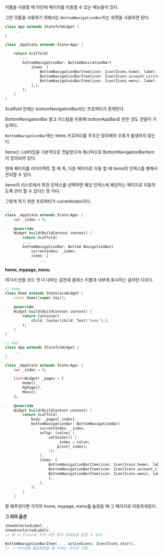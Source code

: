 어플을 사용할 때 하단에 페이지를 이동할 수 있는 메뉴들이 있다. 

그런 것들을 사용하기 위해서는 `BottomNavigationBar`라는 위젯을 사용하면 된다. 

```dart
class App extends StatefulWidget {
	...
}

class _AppState extends State<App> {
	...
	return Scaffold(
		...
		bottomNavigationBar: BottomNavirationBar(
			items: [
				BottomNavigationBarItem(icon: Icon(Icons.home), label: 'home'),
				BottomNavigationBarItem(icon: Icon(Icons.account_circle_rounded), label: 'mypage'),
				BottomNavigatoinBarItem(icon: Icon(Icons.menu), label: 'menu'),
			],),
		);
	}
}
```

Scaffold 안에는 bottomNavigationBar라는 프로퍼티가 존재한다.

BottomNavigationBar 말고 커스텀을 이용해 bottomAppBar로 만든 것도 전달이 가능하다. 

`BottomNavigationBar`에는 items 프로퍼티를 무조건 정의해야 오류가 발생하지 않는다. 

items는 List타입을 기본적으로 전달받으며 제너릭으로 BottomNavigationBarItem이 정의되어 있다.

현재 페이지를 리다이렉트 할 때 즉, 다른 페이지로 이동 할 때 items의 인덱스를 통해서 관리할 수 있다. 

items의 리스트에서 특정 인덱스를 선택하면 해당 인덱스에 해당하는 페이지로 이동하도록 관리 할 수 있다는 뜻 이다. 

그렇게 하기 위한 프로퍼티가 currentIndex이다. 

```dart
...
class _AppState extends State<App> {
	var _index = 0;
	
	@override
	Widget build(BuildContext context) {
		return Scaffold(
		...,
		bottomNavigationBar: Bottom NavigationBar(
			currentIndex: _index, 
			items: [
				...
```

**home, mypage, menu**

여기서 만들 코드 셋 다 내부는 같은데 클래스 이름과 내부에 표시하는 글자만 다르다. 

```dart
// home
class Home extends StatelessWidget {
	const Home({super.ley});
	
	@override
	Widget build(BuildContext context) {
		return Container(
			child: Center(child: Text('home'),),
		);
	}
}
```

```dart
// App
class App extends StatefulWidget {
	...
}

class _AppState extends State<App> {
	var _index = 0;

	List<Widget> _pages = [
		Home(),
		MyPage(),
		Menu(),
	];
	
	@override
	Widget build(BuildContext context) {
		return Scaffold(
			body: _pages[_index],
			bottomNavigationBar: BottomNavigationBar(
				currentIndex: _index,
				onTap: (value) {
					setState(() {
						_index = value;
						print(_index);
					});
				},
				items: [
					BottomNavigationBarItem(icon: Icon(Icons.home), label: 'home'),
					BottomNavigationBarItem(icon: Icon(Icons.account_circle_rounded), label: 'mypage'),
					BottomNavigationBarItem(icon: Icon(Icons.menu), label: 'menu'),
					],
				),
			);
		}
	}
```

잘 해주었다면 각각의 home, mypage, menu를 눌렀을 때 그 페이지로 이동하게된다. 

**그 외의 옵션**

```dart
showSelectedLabel: ,
showUnselectedLabels: ,
// 둘 다 flase로 주게 되면 밑의 글씨들을 없앨 수 있다. 
```

```dart
BottomNavigationBarItem(..., activeIcons: Icon(Icons.star)),
// 그 아이콘을 활성화했을 때 바뀌는 아이콘 지정
```
